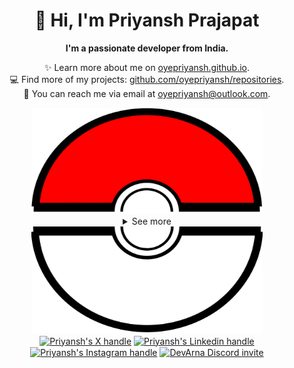 <div align="center">
  <h1>👋 Hi, I'm Priyansh Prajapat</h1>
  <b>I'm a passionate developer from India.</b>
</div>

<div align="center">
   
  ✨ Learn more about me on [oyepriyansh.github.io](https://oyepriyansh.github.io). <br>
  💻 Find more of my projects: [github.com/oyepriyansh/repositories](https://github.com/oyepriyansh?tab=repositories). <br>
  💌 You can reach me via email at [oyepriyansh@outlook.com](mailto:oyepriyansh@outlook.com).
</div>

<div align="center">
  <a href="#"><img src="assets/pokeball-top.png" width="370px" height="170px"></a>
  <details>
    <summary>See more</summary>
    <a href="#"><img src="assets/bitmoji.png" width="150"></a> <br>
    <a href="#"><img src="assets/typing.svg"></a>
    <details open>
      <summary>About me</summary>
      <div align="left">

```js
/**
 * Represents me.
 * @constructor
 * @param {string} languages - Hindi, Gujrati, English.
 * @param {string} hobbies - Cricket, Music, Gaming.
 * @param {string} interests - DiscordJS, Open Source, Javascript, Java.
 * @param {Date} birthday - 28th of May.
 */
```
  </div>
</details>

<details open>
  <summary>Activity Status</summary>
  <div>
    <a href="https://discord.com/users/838764339942785051" target="_blank">
      <img src="https://oyepriyansh.pages.dev/9d5grh" width="355px">
    </a> <br>
    <a href="https://open.spotify.com/user/31avju6qooefrvmgopx3xm62m624" target="_blank">
      <img src="https://oyepriyansh.pages.dev/fb954dg" width="355px">
    </a>
  </div>
</details>

<details open>
  <summary>Recent Activity</summary>

<!--RECENT_ACTIVITY:start-->
![new_star](https://oyepriyansh.pages.dev/i/octicons/StarredRepositoryYellow.svg) [devarshishimpi/staticstorm](https://github.com/devarshishimpi/staticstorm)<br>
![new_star](https://oyepriyansh.pages.dev/i/octicons/StarredRepositoryYellow.svg) [KillYoy/DiscordNight](https://github.com/KillYoy/DiscordNight)<br>
![new_star](https://oyepriyansh.pages.dev/i/octicons/StarredRepositoryYellow.svg) [videojs/video.js](https://github.com/videojs/video.js)<br>
![new_star](https://oyepriyansh.pages.dev/i/octicons/StarredRepositoryYellow.svg) [OpenDevin/OpenDevin](https://github.com/OpenDevin/OpenDevin)<br>
![new_star](https://oyepriyansh.pages.dev/i/octicons/StarredRepositoryYellow.svg) [JuanPabloDiaz/freeForGeeks](https://github.com/JuanPabloDiaz/freeForGeeks)<br>
![new_star](https://oyepriyansh.pages.dev/i/octicons/StarredRepositoryYellow.svg) [monkeytypegame/monkeytype](https://github.com/monkeytypegame/monkeytype)<br>
![added_member](https://oyepriyansh.pages.dev/i/octicons/People.svg) [oyepriyansh/oyepriyansh](https://github.com/oyepriyansh/oyepriyansh)<br>
![new_star](https://oyepriyansh.pages.dev/i/octicons/StarredRepositoryYellow.svg) [bigskysoftware/htmx](https://github.com/bigskysoftware/htmx)<br>
![new_star](https://oyepriyansh.pages.dev/i/octicons/StarredRepositoryYellow.svg) [ripienaar/free-for-dev](https://github.com/ripienaar/free-for-dev)<br>
![new_star](https://oyepriyansh.pages.dev/i/octicons/StarredRepositoryYellow.svg) [coder/code-server](https://github.com/coder/code-server)<br>
![new_star](https://oyepriyansh.pages.dev/i/octicons/StarredRepositoryYellow.svg) [zsh-users/zsh-syntax-highlighting](https://github.com/zsh-users/zsh-syntax-highlighting)<br>
![pr_merged](https://oyepriyansh.pages.dev/i/octicons/PullRequestMerged.svg) [#240](https://github.com/oyepriyansh/DevProfiles/pull/240) **|** [oyepriyansh/DevProfiles](https://github.com/oyepriyansh/DevProfiles)<br>
![changes_approved](https://oyepriyansh.pages.dev/i/octicons/ApprovedChanges.svg) [#240](https://github.com/oyepriyansh/DevProfiles/pull/240#pullrequestreview-1984488842) **|** [oyepriyansh/DevProfiles](https://github.com/oyepriyansh/DevProfiles)<br>
![new_star](https://oyepriyansh.pages.dev/i/octicons/StarredRepositoryYellow.svg) [spicetify/spicetify-marketplace](https://github.com/spicetify/spicetify-marketplace)<br>
![new_star](https://oyepriyansh.pages.dev/i/octicons/StarredRepositoryYellow.svg) [spicetify/spicetify-cli](https://github.com/spicetify/spicetify-cli)<br>
<!--RECENT_ACTIVITY:end-->

</details>

<details open>
  <summary>GitHub Stats</summary>

  <a href="#"><img src="github_stats.svg" width="355px"></a><br>
  <a href="#"><img src="https://oyepriyansh.pages.dev/8d4gtbd" width="355px"></a><br>
  <a href="#"><img src="https://oyepriyansh.pages.dev/f8h48n" width="355px"></a><br>

</details>

</details>
  <a href="#"><img src="assets/pokeball-bottom.png" width="370px" height="170px"></a>
</div>
<div align="center">
  <a href="https://twitter.com/oyepriyansh" target="blank"><img align="center" src="https://priyan.sh.gg/assets/github/readme/twitter.svg" alt="Priyansh's X handle" title="X"/></a>
  <a href="https://linkedin.com/in/oyepriyansh" target="blank"><img align="center" src="https://oyepriyansh.pages.dev/assets/github/readme/linkedin.svg" alt="Priyansh's Linkedin handle" title="Linkedin"/></a> 
  <a href="https://instagram.com/oyepriyansh" target="blank"><img align="center" src="https://oyepriyansh.pages.dev/assets/github/readme/instagram.svg" alt="Priyansh's Instagram handle" title="Instagram"/></a>
  <a href="https://discord.com/invite/AeAjegXn6D" target="blank"><img align="center" src="https://oyepriyansh.pages.dev/assets/github/readme/discord.svg" alt="DevArna Discord invite" title="Discord"/></a>
</div>

